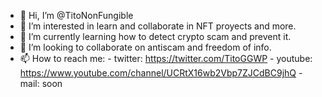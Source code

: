 - 👋 Hi, I’m @TitoNonFungible
- 👀 I’m interested in learn and collaborate in NFT proyects and more.
- 🌱 I’m currently learning how to detect crypto scam and prevent it.
- 💞️ I’m looking to collaborate on antiscam and freedom of info.
- 📫 How to reach me:   - twitter: https://twitter.com/TitoGGWP
                        - youtube: https://www.youtube.com/channel/UCRtX16wb2Vbp7ZJCdBC9jhQ
                        - mail: soon

<!---
Non edited yet: "TitoNonFungible/TitoNonFungible is a ✨ special ✨ repository because its `README.md` (this file) appears on your GitHub profile.
You can click the Preview link to take a look at your changes."
--->
